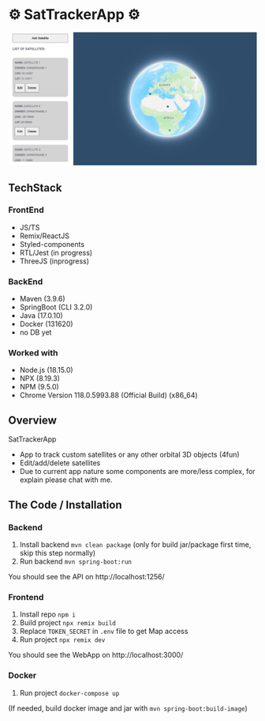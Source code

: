 # ⚙ SatTrackerApp ⚙
![Satellite Tracker](./frontend/assets/globe.png)
## TechStack
### FrontEnd
- JS/TS
- Remix/ReactJS
- Styled-components
- RTL/Jest (in progress)
- ThreeJS (inprogress)

### BackEnd
- Maven (3.9.6)
- SpringBoot (CLI 3.2.0)
- Java (17.0.10)
- Docker (131620)
- no DB yet

### Worked with
- Node.js (18.15.0)
- NPX (8.19.3)
- NPM (9.5.0)
- Chrome Version 118.0.5993.88  (Official Build) (x86_64)

## Overview
SatTrackerApp
- App to track custom satellites or any other orbital 3D objects (4fun)
- Edit/add/delete satellites 
- Due to current app nature some components are more/less complex, for explain please chat with me.

## The Code / Installation

### Backend
1. Install backend `mvn clean package` (only for build jar/package first time, skip this step normally)
2. Run backend `mvn spring-boot:run`

You should see the API on http://localhost:1256/

### Frontend
1. Install repo `npm i`
2. Build project `npx remix build`
3. Replace `TOKEN_SECRET` in `.env` file to get Map access
4. Run project `npx remix dev` 

You should see the WebApp on http://localhost:3000/

### Docker
1. Run project `docker-compose up`

(If needed, build docker image and jar with `mvn spring-boot:build-image`)